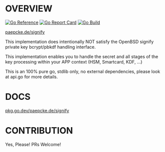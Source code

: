 # OVERVIEW
[![Go Reference](https://pkg.go.dev/badge/paepcke.de/signify.svg)](https://pkg.go.dev/paepcke.de/signify) [![Go Report Card](https://goreportcard.com/badge/paepcke.de/signify)](https://goreportcard.com/report/paepcke.de/signify) [![Go Build](https://github.com/paepckehh/signify/actions/workflows/golang.yml/badge.svg)](https://github.com/paepckehh/signify/actions/workflows/golang.yml)

[paepcke.de/signify](https://paepcke.de/signify/)

This implementation does intentionally NOT satisfy the OpenBSD signify
private key bcrypt/pbkdf handling interface.

This implementation enables you to handle the secret and all stages of 
the key processing within your APP context (HSM, Smartcard, KDF, ...)

This is an 100% pure go, stdlib only, no external dependencies,
please look at api.go for more details.

# DOCS

[pkg.go.dev/paepcke.de/signify](https://pkg.go.dev/paepcke.de/signify)

# CONTRIBUTION

Yes, Please! PRs Welcome! 
